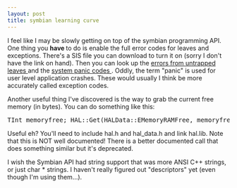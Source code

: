 ```yaml
---
layout: post
title: symbian learning curve 
---
```

<p>I feel like I may be slowly getting on top of the symbian programming API. One thing you <strong>have </strong>to do is enable the full error codes for leaves and exceptions. There's a SIS file you can download to turn it on (sorry I don't have the link on hand). Then you can look up the <a href="http://www.symbian.com/developer/techlib/papers/errores/Erresapi.html">errors from untrapped leaves </a>and the <a href="http://www.symbian.com/developer/techlib/v70docs/SDL_v7.0/doc_source/reference/SystemPanics/">system panic codes </a>. Oddly, the term "panic" is used for user level application crashes. These would usually I think be more accurately called exception codes. </p><p>Another useful thing I've discovered is the way to grab the current free memory (in bytes). You can do something like this: </p><pre>TInt memoryfree; HAL::Get(HALData::EMemoryRAMFree, memoryfree); TBuf&lt;99&gt; msg; msg.Format( _L("Free memory is %d"), memoryfree ); RFileLogger::Write(LOG_DIR, LOG_NAME, LOG_MODE, msg); </pre><p>Useful eh? You'll need to include hal.h and hal_data.h and link hal.lib. Note that this is NOT well documented! There is a better documented call that does something similar but it's deprecated. </p><p>I wish the Symbian API had string support that was more ANSI C++ strings, or just char * strings. I haven't really figured out "descriptors" yet (even though I'm using them...). </p>
